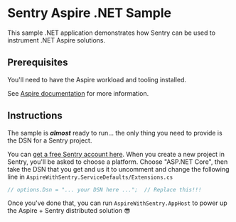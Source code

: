 # Sentry Aspire .NET Sample

This sample .NET application demonstrates how Sentry can be used to instrument .NET Aspire solutions.

## Prerequisites

You'll need to have the Aspire workload and tooling installed. 

See [Aspire documentation](https://learn.microsoft.com/en-us/dotnet/aspire/fundamentals/setup-tooling?tabs=visual-studio)
for more information.

## Instructions

The sample is **_almost_** ready to run... the only thing you need to provide is the DSN for a Sentry project. 

You can [get a free Sentry account here](https://sentry.io/signup/). When you create a new project in Sentry, you'll be 
asked to choose a platform. Choose "ASP.NET Core", then take the DSN that you get and us it to uncomment and change the
following line in `AspireWithSentry.ServiceDefaults/Extensions.cs`
```csharp
// options.Dsn = "... your DSN here ...";  // Replace this!!!
```

Once you've done that, you can run `AspireWithSentry.AppHost` to power up the Aspire + Sentry distributed solution 😎